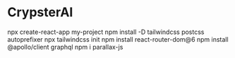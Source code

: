 # CrypsterAI
npx create-react-app my-project
npm install -D tailwindcss postcss autoprefixer
npx tailwindcss init
npm install react-router-dom@6
npm install @apollo/client graphql
npm i parallax-js